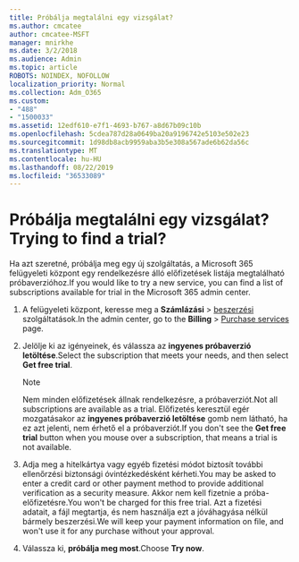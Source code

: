 ```yaml
---
title: Próbálja megtalálni egy vizsgálat?
ms.author: cmcatee
author: cmcatee-MSFT
manager: mnirkhe
ms.date: 3/2/2018
ms.audience: Admin
ms.topic: article
ROBOTS: NOINDEX, NOFOLLOW
localization_priority: Normal
ms.collection: Adm_O365
ms.custom:
- "488"
- "1500033"
ms.assetid: 12edf610-e7f1-4693-b767-a8d67b09c10b
ms.openlocfilehash: 5cdea787d28a0649ba20a9196742e5103e502e23
ms.sourcegitcommit: 1d98db8acb9959aba3b5e308a567ade6b62da56c
ms.translationtype: MT
ms.contentlocale: hu-HU
ms.lasthandoff: 08/22/2019
ms.locfileid: "36533089"
---
```

# <a name="trying-to-find-a-trial"></a><span data-ttu-id="4024f-102">Próbálja megtalálni egy vizsgálat?</span><span class="sxs-lookup"><span data-stu-id="4024f-102">Trying to find a trial?</span></span>

<span data-ttu-id="4024f-103">Ha azt szeretné, próbálja meg egy új szolgáltatás, a Microsoft 365 felügyeleti központ egy rendelkezésre álló előfizetések listája megtalálható próbaverzióhoz.</span><span class="sxs-lookup"><span data-stu-id="4024f-103">If you would like to try a new service, you can find a list of subscriptions available for trial in the Microsoft 365 admin center.</span></span>
  
1. <span data-ttu-id="4024f-104">A felügyeleti központ, keresse meg a **Számlázási** \> [beszerzési](https://go.microsoft.com/fwlink/p/?linkid=868433) szolgáltatások.</span><span class="sxs-lookup"><span data-stu-id="4024f-104">In the admin center, go to the **Billing** \> [Purchase services](https://go.microsoft.com/fwlink/p/?linkid=868433) page.</span></span>

2. <span data-ttu-id="4024f-105">Jelölje ki az igényeinek, és válassza az **ingyenes próbaverzió letöltése**.</span><span class="sxs-lookup"><span data-stu-id="4024f-105">Select the subscription that meets your needs, and then select  **Get free trial**.</span></span>

    > [!NOTE]
    > <span data-ttu-id="4024f-106">Nem minden előfizetések állnak rendelkezésre, a próbaverziót.</span><span class="sxs-lookup"><span data-stu-id="4024f-106">Not all subscriptions are available as a trial.</span></span> <span data-ttu-id="4024f-107">Előfizetés keresztül egér mozgatásakor az **ingyenes próbaverzió letöltése** gomb nem látható, ha ez azt jelenti, nem érhető el a próbaverziót.</span><span class="sxs-lookup"><span data-stu-id="4024f-107">If you don't see the **Get free trial** button when you mouse over a subscription, that means a trial is not available.</span></span>
  
3. <span data-ttu-id="4024f-108">Adja meg a hitelkártya vagy egyéb fizetési módot biztosít további ellenőrzési biztonsági óvintézkedésként kérheti.</span><span class="sxs-lookup"><span data-stu-id="4024f-108">You may be asked to enter a credit card or other payment method to provide additional verification as a security measure.</span></span> <span data-ttu-id="4024f-109">Akkor nem kell fizetnie a próba-előfizetésre.</span><span class="sxs-lookup"><span data-stu-id="4024f-109">You won't be charged for this free trial.</span></span> <span data-ttu-id="4024f-110">Azt a fizetési adatait, a fájl megtartja, és nem használja ezt a jóváhagyása nélkül bármely beszerzési.</span><span class="sxs-lookup"><span data-stu-id="4024f-110">We will keep your payment information on file, and won't use it for any purchase without your approval.</span></span>

4. <span data-ttu-id="4024f-111">Válassza ki, **próbálja meg most**.</span><span class="sxs-lookup"><span data-stu-id="4024f-111">Choose **Try now**.</span></span>